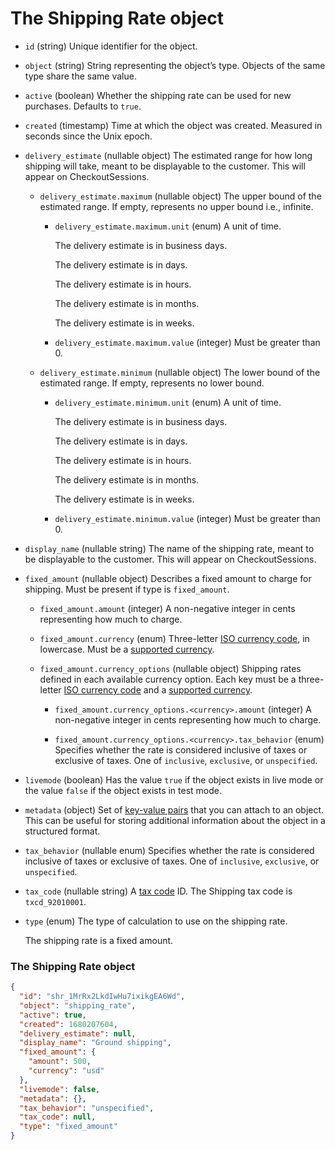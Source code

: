 # The Shipping Rate object

- `id` (string)
  Unique identifier for the object.

- `object` (string)
  String representing the object’s type. Objects of the same type share the same value.

- `active` (boolean)
  Whether the shipping rate can be used for new purchases. Defaults to `true`.

- `created` (timestamp)
  Time at which the object was created. Measured in seconds since the Unix epoch.

- `delivery_estimate` (nullable object)
  The estimated range for how long shipping will take, meant to be displayable to the customer. This will appear on CheckoutSessions.

  - `delivery_estimate.maximum` (nullable object)
    The upper bound of the estimated range. If empty, represents no upper bound i.e., infinite.

    - `delivery_estimate.maximum.unit` (enum)
      A unit of time.

      The delivery estimate is in business days.

      The delivery estimate is in days.

      The delivery estimate is in hours.

      The delivery estimate is in months.

      The delivery estimate is in weeks.

    - `delivery_estimate.maximum.value` (integer)
      Must be greater than 0.

  - `delivery_estimate.minimum` (nullable object)
    The lower bound of the estimated range. If empty, represents no lower bound.

    - `delivery_estimate.minimum.unit` (enum)
      A unit of time.

      The delivery estimate is in business days.

      The delivery estimate is in days.

      The delivery estimate is in hours.

      The delivery estimate is in months.

      The delivery estimate is in weeks.

    - `delivery_estimate.minimum.value` (integer)
      Must be greater than 0.

- `display_name` (nullable string)
  The name of the shipping rate, meant to be displayable to the customer. This will appear on CheckoutSessions.

- `fixed_amount` (nullable object)
  Describes a fixed amount to charge for shipping. Must be present if type is `fixed_amount`.

  - `fixed_amount.amount` (integer)
    A non-negative integer in cents representing how much to charge.

  - `fixed_amount.currency` (enum)
    Three-letter [ISO currency code](https://www.iso.org/iso-4217-currency-codes.html), in lowercase. Must be a [supported currency](https://stripe.com/docs/currencies).

  - `fixed_amount.currency_options` (nullable object)
    Shipping rates defined in each available currency option. Each key must be a three-letter [ISO currency code](https://www.iso.org/iso-4217-currency-codes.html) and a [supported currency](https://stripe.com/docs/currencies).

    - `fixed_amount.currency_options.<currency>.amount` (integer)
      A non-negative integer in cents representing how much to charge.

    - `fixed_amount.currency_options.<currency>.tax_behavior` (enum)
      Specifies whether the rate is considered inclusive of taxes or exclusive of taxes. One of `inclusive`, `exclusive`, or `unspecified`.

- `livemode` (boolean)
  Has the value `true` if the object exists in live mode or the value `false` if the object exists in test mode.

- `metadata` (object)
  Set of [key-value pairs](https://docs.stripe.com/docs/api/metadata.md) that you can attach to an object. This can be useful for storing additional information about the object in a structured format.

- `tax_behavior` (nullable enum)
  Specifies whether the rate is considered inclusive of taxes or exclusive of taxes. One of `inclusive`, `exclusive`, or `unspecified`.

- `tax_code` (nullable string)
  A [tax code](https://docs.stripe.com/docs/tax/tax-categories.md) ID. The Shipping tax code is `txcd_92010001`.

- `type` (enum)
  The type of calculation to use on the shipping rate.

  The shipping rate is a fixed amount.

### The Shipping Rate object

```json
{
  "id": "shr_1MrRx2LkdIwHu7ixikgEA6Wd",
  "object": "shipping_rate",
  "active": true,
  "created": 1680207604,
  "delivery_estimate": null,
  "display_name": "Ground shipping",
  "fixed_amount": {
    "amount": 500,
    "currency": "usd"
  },
  "livemode": false,
  "metadata": {},
  "tax_behavior": "unspecified",
  "tax_code": null,
  "type": "fixed_amount"
}
```